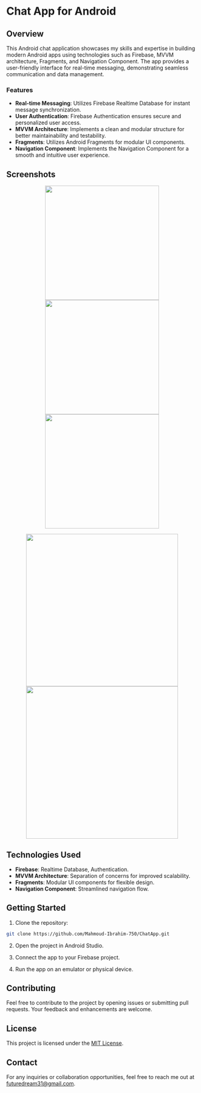 # Chat App for Android

## Overview

This Android chat application showcases my skills and expertise in building modern Android apps
using technologies such as Firebase, MVVM architecture, Fragments, and Navigation Component. The app
provides a user-friendly interface for real-time messaging, demonstrating seamless communication and
data management.

### Features

- **Real-time Messaging**: Utilizes Firebase Realtime Database for instant message synchronization.
- **User Authentication**: Firebase Authentication ensures secure and personalized user access.
- **MVVM Architecture**: Implements a clean and modular structure for better maintainability and
  testability.
- **Fragments**: Utilizes Android Fragments for modular UI components.
- **Navigation Component**: Implements the Navigation Component for a smooth and intuitive user
  experience.

## Screenshots

<p align="center">
  <img src="screenshots/screenshot_1.jpg" width="300" />
  <img src="screenshots/screenshot_2.jpg" width="300" />
  <img src="screenshots/screenshot_3.jpg" width="300" />
</p>
<p align="center">
  <img src="screenshots/screenshot_4.jpg" width="400" />
  <img src="screenshots/screenshot_5.jpg" width="400" />
</p>

## Technologies Used

- **Firebase**: Realtime Database, Authentication.
- **MVVM Architecture**: Separation of concerns for improved scalability.
- **Fragments**: Modular UI components for flexible design.
- **Navigation Component**: Streamlined navigation flow.

## Getting Started

1. Clone the repository:

```bash
git clone https://github.com/Mahmoud-Ibrahim-750/ChatApp.git
```

2. Open the project in Android Studio.

3. Connect the app to your Firebase project.

4. Run the app on an emulator or physical device.

## Contributing

Feel free to contribute to the project by opening issues or submitting pull requests. Your feedback
and enhancements are welcome.

## License

This project is licensed under the [MIT License](LICENSE).

## Contact

For any inquiries or collaboration opportunities, feel free to reach me out at
futuredream31@gmail.com.
